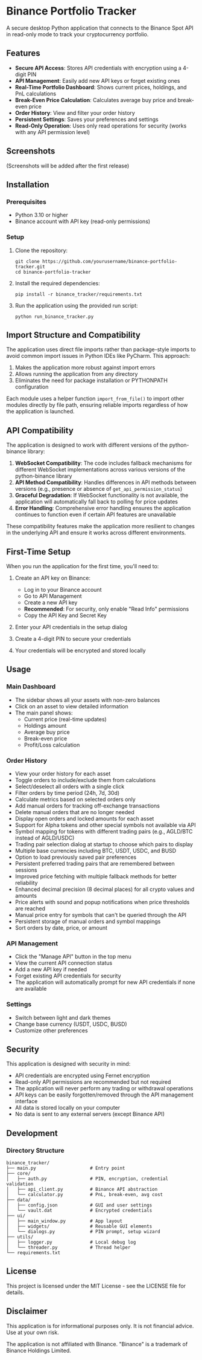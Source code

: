 # Binance Portfolio Tracker

A secure desktop Python application that connects to the Binance Spot API in read-only mode to track your cryptocurrency portfolio.

## Features

- **Secure API Access**: Stores API credentials with encryption using a 4-digit PIN
- **API Management**: Easily add new API keys or forget existing ones
- **Real-Time Portfolio Dashboard**: Shows current prices, holdings, and PnL calculations
- **Break-Even Price Calculation**: Calculates average buy price and break-even price
- **Order History**: View and filter your order history
- **Persistent Settings**: Saves your preferences and settings
- **Read-Only Operation**: Uses only read operations for security (works with any API permission level)

## Screenshots

(Screenshots will be added after the first release)

## Installation

### Prerequisites

- Python 3.10 or higher
- Binance account with API key (read-only permissions)

### Setup

1. Clone the repository:
   ```
   git clone https://github.com/yourusername/binance-portfolio-tracker.git
   cd binance-portfolio-tracker
   ```

2. Install the required dependencies:
   ```
   pip install -r binance_tracker/requirements.txt
   ```

3. Run the application using the provided run script:
   ```
   python run_binance_tracker.py
   ```

## Import Structure and Compatibility

The application uses direct file imports rather than package-style imports to avoid common import issues in Python IDEs like PyCharm. This approach:

1. Makes the application more robust against import errors
2. Allows running the application from any directory
3. Eliminates the need for package installation or PYTHONPATH configuration

Each module uses a helper function `import_from_file()` to import other modules directly by file path, ensuring reliable imports regardless of how the application is launched.

## API Compatibility

The application is designed to work with different versions of the python-binance library:

1. **WebSocket Compatibility**: The code includes fallback mechanisms for different WebSocket implementations across various versions of the python-binance library
2. **API Method Compatibility**: Handles differences in API methods between versions (e.g., presence or absence of `get_api_permission_status`)
3. **Graceful Degradation**: If WebSocket functionality is not available, the application will automatically fall back to polling for price updates
4. **Error Handling**: Comprehensive error handling ensures the application continues to function even if certain API features are unavailable

These compatibility features make the application more resilient to changes in the underlying API and ensure it works across different environments.

## First-Time Setup

When you run the application for the first time, you'll need to:

1. Create an API key on Binance:
   - Log in to your Binance account
   - Go to API Management
   - Create a new API key
   - **Recommended**: For security, only enable "Read Info" permissions
   - Copy the API Key and Secret Key

2. Enter your API credentials in the setup dialog
3. Create a 4-digit PIN to secure your credentials
4. Your credentials will be encrypted and stored locally

## Usage

### Main Dashboard

- The sidebar shows all your assets with non-zero balances
- Click on an asset to view detailed information
- The main panel shows:
  - Current price (real-time updates)
  - Holdings amount
  - Average buy price
  - Break-even price
  - Profit/Loss calculation

### Order History

- View your order history for each asset
- Toggle orders to include/exclude them from calculations
- Select/deselect all orders with a single click
- Filter orders by time period (24h, 7d, 30d)
- Calculate metrics based on selected orders only
- Add manual orders for tracking off-exchange transactions
- Delete manual orders that are no longer needed
- Display open orders and locked amounts for each asset
- Support for Alpha tokens and other special symbols not available via API
- Symbol mapping for tokens with different trading pairs (e.g., AGLD/BTC instead of AGLD/USDC)
- Trading pair selection dialog at startup to choose which pairs to display
- Multiple base currencies including BTC, USDT, USDC, and BUSD
- Option to load previously saved pair preferences
- Persistent preferred trading pairs that are remembered between sessions
- Improved price fetching with multiple fallback methods for better reliability
- Enhanced decimal precision (8 decimal places) for all crypto values and amounts
- Price alerts with sound and popup notifications when price thresholds are reached
- Manual price entry for symbols that can't be queried through the API
- Persistent storage of manual orders and symbol mappings
- Sort orders by date, price, or amount

### API Management

- Click the "Manage API" button in the top menu
- View the current API connection status
- Add a new API key if needed
- Forget existing API credentials for security
- The application will automatically prompt for new API credentials if none are available

### Settings

- Switch between light and dark themes
- Change base currency (USDT, USDC, BUSD)
- Customize other preferences

## Security

This application is designed with security in mind:

- API credentials are encrypted using Fernet encryption
- Read-only API permissions are recommended but not required
- The application will never perform any trading or withdrawal operations
- API keys can be easily forgotten/removed through the API management interface
- All data is stored locally on your computer
- No data is sent to any external servers (except Binance API)

## Development

### Directory Structure

```
binance_tracker/
├── main.py                    # Entry point
├── core/
│   ├── auth.py                # PIN, encryption, credential validation
│   ├── api_client.py          # Binance API abstraction
│   └── calculator.py          # PnL, break-even, avg cost
├── data/
│   ├── config.json            # GUI and user settings
│   └── vault.dat              # Encrypted credentials
├── ui/
│   ├── main_window.py         # App layout
│   ├── widgets/               # Reusable GUI elements
│   └── dialogs.py             # PIN prompt, setup wizard
├── utils/
│   ├── logger.py              # Local debug log
│   └── threader.py            # Thread helper
└── requirements.txt
```

## License

This project is licensed under the MIT License - see the LICENSE file for details.

## Disclaimer

This application is for informational purposes only. It is not financial advice. Use at your own risk.

The application is not affiliated with Binance. "Binance" is a trademark of Binance Holdings Limited.